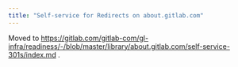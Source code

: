 ```yaml
---
title: "Self-service for Redirects on about.gitlab.com"
---
```


Moved to https://gitlab.com/gitlab-com/gl-infra/readiness/-/blob/master/library/about.gitlab.com/self-service-301s/index.md .
